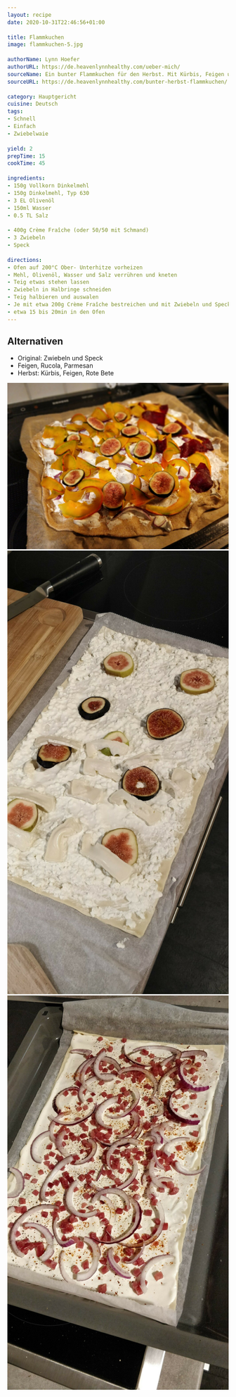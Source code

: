 ```yaml
---
layout: recipe
date: 2020-10-31T22:46:56+01:00

title: Flammkuchen
image: flammkuchen-5.jpg

authorName: Lynn Hoefer
authorURL: https://de.heavenlynnhealthy.com/ueber-mich/
sourceName: Ein bunter Flammkuchen für den Herbst. Mit Kürbis, Feigen und rote Bete. Und einer mit Ziege und...
sourceURL: https://de.heavenlynnhealthy.com/bunter-herbst-flammkuchen/

category: Hauptgericht
cuisine: Deutsch
tags:
- Schnell
- Einfach
- Zwiebelwaie

yield: 2
prepTime: 15
cookTime: 45

ingredients:
- 150g Vollkorn Dinkelmehl
- 150g Dinkelmehl, Typ 630
- 3 EL Olivenöl
- 150ml Wasser
- 0.5 TL Salz

- 400g Crème Fraîche (oder 50/50 mit Schmand)
- 3 Zwiebeln
- Speck

directions:
- Ofen auf 200°C Ober- Unterhitze vorheizen
- Mehl, Olivenöl, Wasser und Salz verrühren und kneten
- Teig etwas stehen lassen
- Zwiebeln in Halbringe schneiden
- Teig halbieren und auswalen
- Je mit etwa 200g Crème Fraîche bestreichen und mit Zwiebeln und Speck belegen
- etwa 15 bis 20min in den Ofen
---
```


## Alternativen
- Original: Zwiebeln und Speck
- Feigen, Rucola, Parmesan
- Herbst: Kürbis, Feigen, Rote Bete

![](flammkuchen.jpg)
![](flammkuchen-3.jpg)
![](flammkuchen-4.jpg)
